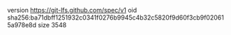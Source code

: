 version https://git-lfs.github.com/spec/v1
oid sha256:ba71dbff1251932c0341f0276b9945c4b32c5820f9d60f3cb9f020615a978e8d
size 3548
